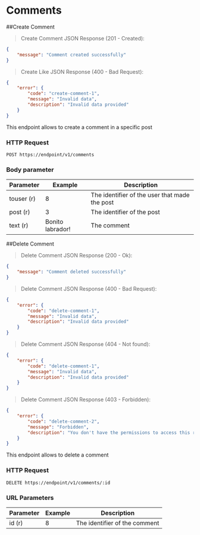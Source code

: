 # Comments

##Create Comment

> Create Comment JSON Response (201 - Created): 

```json
{
    "message": "Comment created successfully"
}
```

> Create Like JSON Response (400 - Bad Request): 

```json
{
    "error": {
        "code": "create-comment-1",
        "message": "Invalid data",
        "description": "Invalid data provided"
    }
}
```

This endpoint allows to create a comment in a specific post 

### HTTP Request 

`POST https://endpoint/v1/comments`

### Body parameter 

Parameter | Example | Description
--------- | ------- | -----------
touser (r)| 8 | The identifier of the user that made the post
post (r) | 3 | The identifier of the post 
text (r) | Bonito labrador! | The comment











##Delete Comment

> Delete Comment JSON Response (200 - Ok):

```json
{
    "message": "Comment deleted successfully"
}
```

> Delete Comment JSON Response (400 - Bad Request):

```json
{
    "error": {
        "code": "delete-comment-1",
        "message": "Invalid data",
        "description": "Invalid data provided"
    }
}
```

> Delete Comment JSON Response (404 - Not found):

```json
{
    "error": {
        "code": "delete-comment-1",
        "message": "Invalid data",
        "description": "Invalid data provided"
    }
}
```

> Delete Comment JSON Response (403 - Forbidden):

```json
{
    "error": {
        "code": "delete-comment-2",
        "message": "Forbidden",
        "description": "You don't have the permissions to access this resource"
    }
}
```

This endpoint allows to delete a comment 

### HTTP Request 

`DELETE https://endpoint/v1/comments/:id`

### URL Parameters 

Parameter | Example | Description
--------- | ------- | -----------
id (r)| 8 | The identifier of the comment






